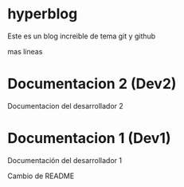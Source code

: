 # hyperblog
Este es un blog increible de tema git y github

mas lineas

# Documentacion 2 (Dev2)
Documentacion del desarrollador 2
# Documentacion 1 (Dev1)
Documentación del desarrollador 1

Cambio de README